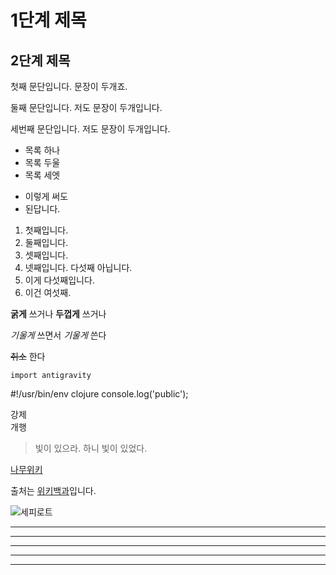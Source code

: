 # 1단계 제목
## 2단계 제목

첫째 문단입니다. 문장이 두개죠.

둘째 문단입니다. 저도
문장이 두개입니다.

세번째 문단입니다. 저도 문장이
두개입니다.

* 목록 하나
* 목록 두울
* 목록 세엣
- 이렇게 써도
- 된답니다.

1. 첫째입니다.
2. 둘째입니다.
3. 셋째입니다.
5. 넷째입니다. 다섯째 아닙니다.
6. 이게 다섯째입니다.
4. 이건 여섯째.

**굵게** 쓰거나 __두껍게__ 쓰거나

*기울게* 쓰면서 _기울게_ 쓴다

~~취소~~ 한다

`import antigravity`

#!/usr/bin/env clojure
    console.log('public');


강제  
개행


> 빛이 있으라.
> 하니 빛이 있었다.


[나무위키](https://namu.wiki/w/나무위키:대문)


출처는 [위키백과][wiki]입니다.

[wiki]: http://en.wikipedia.org/wiki/Markdown#Syntax_examples "위키백과 Markdown 항목"

![세피로트](https://cdn.namu.wiki/r/http%3A%2F%2Fi.imgur.com%2F2megHz2.png "툴팁 메시지. 이 부분은 생략해도 됩니다.")

* * *
***
*****
- - -
------------
